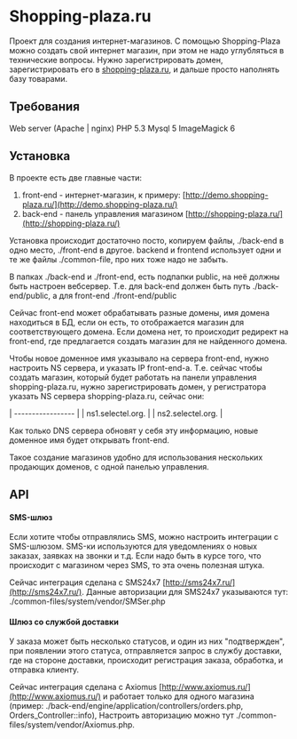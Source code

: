 # Shopping-plaza.ru

Проект для создания интернет-магазинов.
С помощью Shopping-Plaza можно создать свой интернет магазин, при этом не надо углубляться в технические вопросы.
Нужно зарегистрировать домен, зарегистрировать его в [shopping-plaza.ru](http://shopping-plaza.ru/),
и дальше просто наполнять базу товарами.

## Требования

Web server (Apache | nginx)
PHP 5.3
Mysql 5
ImageMagick 6

## Установка

В проекте есть две главные части:
1. front-end - интернет-магазин, к примеру: [http://demo.shopping-plaza.ru/](http://demo.shopping-plaza.ru/)
2. back-end - панель управления магазином [http://shopping-plaza.ru/](http://shopping-plaza.ru/)

Установка происходит достаточно посто, копируем файлы, ./back-end в одно место, ./front-end в другое.
backend и frontend использует одни и те же файлы ./common-file, про них тоже надо не забыть.

В папках ./back-end и ./front-end, есть подпапки public, на неё должны быть настроен вебсервер.
Т.е. для back-end должен быть путь ./back-end/public, а для front-end ./front-end/public

Сейчас front-end может обрабатывать разные домены, имя домена находиться в БД, если он есть,
то отображается магазин для соответствующего домена. Если домена нет, то происходит редирект на front-end,
где предлагается создать магазин для не найденного домена.

Чтобы новое доменное имя указывало на сервера front-end, нужно настроить NS сервера, и указать IP front-end-a.
Т.е. сейчас чтобы создать магазин, который будет работать на панели управления shopping-plaza.ru, нужно зарегистрировать домен,
у регистратора указать NS сервера shopping-plaza.ru, сейчас они:

| ----------------- |
| ns1.selectel.org. |
| ns2.selectel.org. |

Как только DNS сервера обновят у себя эту информацию, новые доменное имя будет открывать front-end.

Такое создание магазинов удобно для использования нескольких продающих доменов, с одной панелью управления.

## API

#### SMS-шлюз

Если хотите чтобы отправлялись SMS, можно настроить интеграции с SMS-шлюзом.
SMS-ки используются для уведомлениях о новых заказах, заявках на звонки и т.д. Если надо быть в курсе того,
 что происходит с магазином через SMS, то эта очень полезная штука.

Сейчас интеграция сделана с SMS24x7 [http://sms24x7.ru/](http://sms24x7.ru/). Данные авторизации для SMS24x7 указываются тут:
./common-files/system/vendor/SMSer.php

#### Шлюз со службой доставки

У заказа может быть несколько статусов, и один из них "подтвержден", при появлении этого статуса, отправляется запрос
в службу доставки, где на стороне доставки, происходит регистрация заказа, обработка, и отправка клиенту.

Сейчас интеграция сделана с Axiomus [http://www.axiomus.ru/](http://www.axiomus.ru/) и работает только для одного магазина
(пример: ./back-end/engine/application/controllers/orders.php, Orders_Controller::info),
Настроить авторизацию можно тут ./common-files/system/vendor/Axiomus.php.